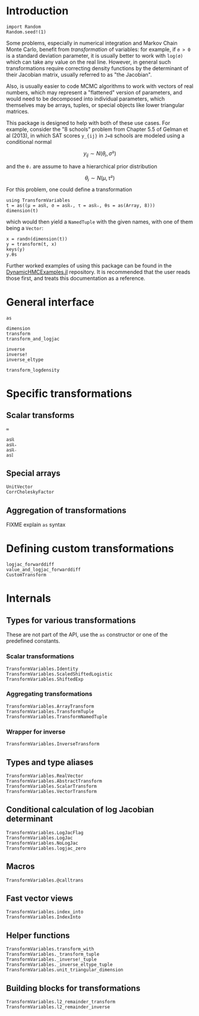# Introduction

```@setup ex1
import Random
Random.seed!(1)
```

Some problems, especially in numerical integration and Markov Chain Monte Carlo, benefit from *transformation* of variables: for example, if ``σ > 0`` is a standard deviation parameter, it is usually better to work with `log(σ)` which can take any value on the real line. However, in general such transformations require correcting density functions by the determinant of their Jacobian matrix, usually referred to as "the Jacobian".

Also, is usually easier to code MCMC algorithms to work with vectors of real numbers, which may represent a "flattened" version of parameters, and would need to be decomposed into individual parameters, which themselves may be arrays, tuples, or special objects like lower triangular matrices.

This package is designed to help with both of these use cases. For example, consider the "8 schools" problem from Chapter 5.5 of Gelman et al (2013), in which SAT scores ``y_{ij}`` in ``J=8`` schools are modeled using a conditional normal

```math
y_{ij} ∼ N(θⱼ, σ²)
```
and the ``θⱼ`` are assume to have a hierarchical prior distribution

```math
θⱼ ∼ N(μ, τ²)
```

For this problem, one could define a transformation

```@example ex1
using TransformVariables
t = as((μ = asℝ, σ = asℝ₊, τ = asℝ₊, θs = as(Array, 8)))
dimension(t)
```

which would then yield a `NamedTuple` with the given names, with one of them being a `Vector`:

```@repl ex1
x = randn(dimension(t))
y = transform(t, x)
keys(y)
y.θs
```

Further worked examples of using this package can be found in the [DynamicHMCExamples.jl](https://github.com/tpapp/DynamicHMCExamples.jl/) repository. It is recommended that the user reads those first, and treats this documentation as a reference.

# General interface

```@docs
as
```

```@docs
dimension
transform
transform_and_logjac
```

```@docs
inverse
inverse!
inverse_eltype
```

```@docs
transform_logdensity
```

# Specific transformations

## Scalar transforms

```@docs
∞
```

```@docs
asℝ
asℝ₊
asℝ₋
as𝕀
```

## Special arrays

```@docs
UnitVector
CorrCholeskyFactor
```

## Aggregation of transformations

FIXME explain `as` syntax

# Defining custom transformations

```@docs
logjac_forwarddiff
value_and_logjac_forwarddiff
CustomTransform
```

# Internals

## Types for various transformations

These are not part of the API, use the `as` constructor or one of the predefined constants.

### Scalar transformations

```@docs
TransformVariables.Identity
TransformVariables.ScaledShiftedLogistic
TransformVariables.ShiftedExp
```

### Aggregating transformations

```@docs
TransformVariables.ArrayTransform
TransformVariables.TransformTuple
TransformVariables.TransformNamedTuple
```

### Wrapper for inverse

```@docs
TransformVariables.InverseTransform
```

## Types and type aliases

```@docs
TransformVariables.RealVector
TransformVariables.AbstractTransform
TransformVariables.ScalarTransform
TransformVariables.VectorTransform
```

## Conditional calculation of log Jacobian determinant

```@docs
TransformVariables.LogJacFlag
TransformVariables.LogJac
TransformVariables.NoLogJac
TransformVariables.logjac_zero
```

## Macros

```@docs
TransformVariables.@calltrans
```

## Fast vector views

```@docs
TransformVariables.index_into
TransformVariables.IndexInto
```

## Helper functions

```@docs
TransformVariables.transform_with
TransformVariables._transform_tuple
TransformVariables._inverse!_tuple
TransformVariables._inverse_eltype_tuple
TransformVariables.unit_triangular_dimension
```

## Building blocks for transformations

```@docs
TransformVariables.l2_remainder_transform
TransformVariables.l2_remainder_inverse
```
